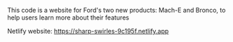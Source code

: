 This code is a website for Ford's two new products: Mach-E and Bronco, to help users learn more about their features

Netlify website: https://sharp-swirles-9c195f.netlify.app 